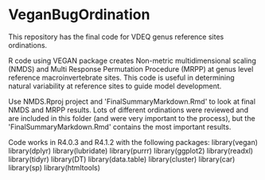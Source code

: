 # VeganBugOrdination
This repository has the final code for VDEQ genus reference sites ordinations.  

R code using VEGAN package creates Non-metric multidimensional scaling (NMDS) and Multi Response Permutation Procedure (MRPP) at genus level 
reference macroinvertebrate sites. This code is useful in determining natural variability at reference sites to guide model development. 

Use NMDS.Rproj project and 'FinalSummaryMarkdown.Rmd' to look at final NMDS and MRPP results. Lots of different ordinations were reviewed and are
included in this folder (and were very important to the process), but the 'FinalSummaryMarkdown.Rmd' contains the most important results.

Code works in R4.0.3 and R4.1.2 with the following packages:
library(vegan)
library(dplyr)
library(lubridate)
library(purrr) 
library(ggplot2)
library(readxl)
library(tidyr)
library(DT)
library(data.table)
library(cluster)
library(car)
library(sp)
library(htmltools)
